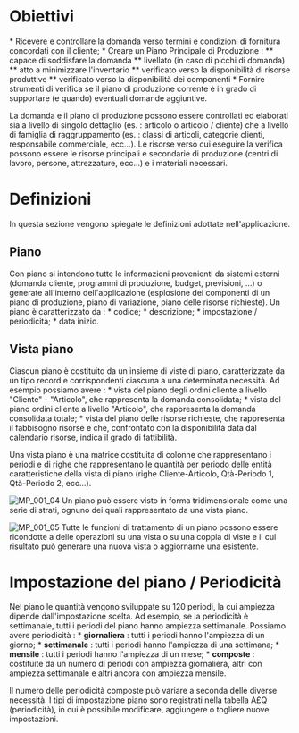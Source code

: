 # Obiettivi
 \* Ricevere e controllare la domanda verso termini e condizioni di fornitura concordati con il cliente;
 \* Creare un Piano Principale di Produzione : 
 \*\* capace di soddisfare la domanda
 \*\* livellato (in caso di picchi di domanda)
 \*\* atto a minimizzare l'inventario
 \*\* verificato verso la disponibilità di risorse produttive
 \*\* verificato verso la disponibilità dei componenti
 \* Fornire strumenti di verifica se il piano di produzione corrente è in grado di supportare (e quando) eventuali domande aggiuntive.

La domanda e il piano di produzione possono essere controllati ed elaborati sia a livello di singolo dettaglio (es. :  articolo o articolo / cliente) che a livello di famiglia di raggruppamento (es. :  classi di articoli, categorie clienti, responsabile commerciale, ecc...).
Le risorse verso cui eseguire la verifica possono essere le risorse principali e secondarie di produzione (centri di lavoro, persone, attrezzature, ecc...) e i materiali necessari.

# Definizioni
In questa sezione vengono spiegate le definizioni adottate nell'applicazione.

## Piano
Con piano si intendono tutte le informazioni provenienti da sistemi esterni (domanda cliente, programmi di produzione, budget, previsioni, ...) o generate all'interno dell'applicazione (esplosione dei componenti di un piano di produzione, piano di variazione, piano delle risorse richieste).
Un piano è caratterizzato da : 
 \* codice;
 \* descrizione;
 \* impostazione / periodicità;
 \* data inizio.

## Vista piano
Ciascun piano è costituito da un insieme di viste di piano, caratterizzate da un tipo record e corrispondenti ciascuna a una determinata necessità.
Ad esempio possiamo avere : 
 \* vista del piano degli ordini cliente a livello "Cliente" - "Articolo", che rappresenta la domanda consolidata;
 \* vista del piano ordini cliente a livello "Articolo", che rappresenta la domanda consolidata totale;
 \* vista del piano delle risorse richieste, che rappresenta il fabbisogno risorse e che, confrontato con la disponibilità data dal calendario risorse, indica il grado di fattibilità.

Una vista piano è una matrice costituita di colonne che rappresentano i periodi e di righe che rappresentano le quantità per periodo delle entità caratteristiche della vista di piano (righe Cliente-Articolo, Qtà-Periodo 1, Qtà-Periodo 2, ecc...).

![MP_001_04](http://doc.smeup.com/immagini/MBDOC_OPE-MP_OPE/MP_001_04.png)
Un piano può essere visto in forma tridimensionale come una serie di strati, ognuno dei quali rappresentato da una vista piano.

![MP_001_05](http://doc.smeup.com/immagini/MBDOC_OPE-MP_OPE/MP_001_05.png)
Tutte le funzioni di trattamento di un piano possono essere ricondotte a delle operazioni su una vista o su una coppia di viste e il cui risultato può generare una nuova vista o aggiornarne una esistente.

# Impostazione del piano / Periodicità
Nel piano le quantità vengono sviluppate su 120 periodi, la cui ampiezza dipende dall'impostazione scelta.
Ad esempio, se la periodicità è settimanale, tutti i periodi del piano hanno ampiezza settimanale.
Possiamo avere periodicità : 
 \* __giornaliera__ :  tutti i periodi hanno l'ampiezza di un giorno;
 \* __settimanale__ :  tutti i periodi hanno l'ampiezza di una settimana;
 \* __mensile__ :  tutti i periodi hanno l'ampiezza di un mese;
 \* __composte__ :  costituite da un numero di periodi con ampiezza giornaliera, altri con ampiezza settimanale e altri ancora con ampiezza mensile.

Il numero delle periodicità composte può variare a seconda delle diverse necessità.
I tipi di impostazione piano sono registrati nella tabella A£Q (periodicità), in cui è possibile modificare, aggiungere o togliere nuove impostazioni.
